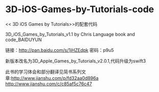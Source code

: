 # 3D-iOS-Games-by-Tutorials-code
<< 3D iOS Games by Tutorials>>的配套代码

3D_iOS_Games_by_Tutorials_v1.1 by Chris Language book and code_BAIDUYUN

链接：http://pan.baidu.com/s/1jHZEdpk 密码：p9u5


新版本改名为3D_Apple_Games_by_Tutorials_v2.0.1,代码升级为swift3

此书的学习体会和部分翻译见简书系列文章:http://www.jianshu.com/p/fd32aa0d896a
http://www.jianshu.com/c/c85af5c76c47
